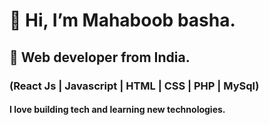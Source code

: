 #  👋 Hi, I’m Mahaboob basha.
## 👀 Web developer from India.
### (React Js | Javascript | HTML | CSS | PHP | MySql) 
#### I love building tech and learning new technologies.

